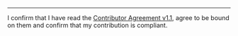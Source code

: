 

______________________________________
I confirm that I have read the [Contributor Agreement v1.1](https://github.com/tegonal/react-router-templates/blob/main/.github/Contributor%20Agreement.txt), agree to be bound on them and confirm that my contribution is compliant.
